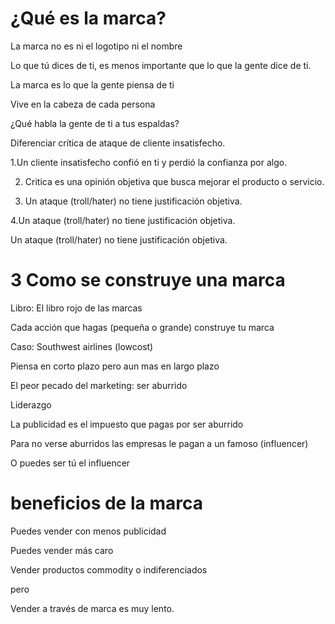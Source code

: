 # ¿Qué es la marca?

La marca no es ni el logotipo ni el nombre

Lo que tú dices de ti, es menos importante que lo que la gente dice de ti.


La marca es lo que la gente piensa de ti

Vive en la cabeza de cada persona


¿Qué habla la gente de ti a tus espaldas?


Diferenciar crítica de ataque de cliente insatisfecho.

1.Un cliente insatisfecho confió en ti y perdió la confianza por algo. 


2. Critica es una opinión objetiva que busca mejorar el producto o servicio.


3. Un ataque (troll/hater) no tiene justificación objetiva.


4.Un ataque (troll/hater) no tiene justificación objetiva.


Un ataque (troll/hater) no tiene justificación objetiva.


# 3 Como se construye una marca 

Libro: El libro rojo de las marcas

Cada acción que hagas (pequeña o grande) construye tu marca

Caso: Southwest airlines (lowcost)

Piensa en corto plazo pero aun mas en largo plazo

El peor pecado del marketing: ser aburrido

Liderazgo 

La publicidad es el impuesto que pagas por ser aburrido

Para no verse aburridos las empresas le pagan a un famoso (influencer)

O puedes ser tú el influencer

# beneficios de la marca


Puedes vender con menos publicidad

Puedes vender más caro

Vender productos commodity o indiferenciados

pero

Vender a través de marca es muy lento.
